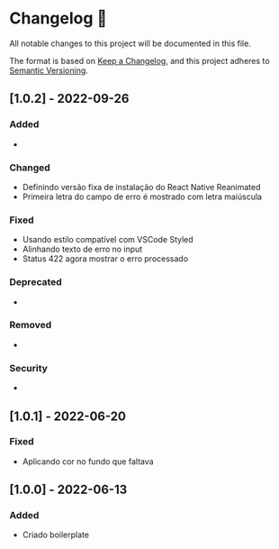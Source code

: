 # Changelog 📝

All notable changes to this project will be documented in this file.

The format is based on [Keep a Changelog](https://keepachangelog.com/en/1.0.0/), and this project adheres to [Semantic Versioning](https://semver.org/spec/v2.0.0.html).


## [1.0.2] - 2022-09-26

### Added

- 

### Changed

- Definindo versão fixa de instalação do React Native Reanimated
- Primeira letra do campo de erro é mostrado com letra maiúscula

### Fixed

- Usando estilo compatível com VSCode Styled
- Alinhando texto de erro no input
- Status 422 agora mostrar o erro processado

### Deprecated

- 

### Removed

-

### Security

-

## [1.0.1] - 2022-06-20

### Fixed

- Aplicando cor no fundo que faltava 

## [1.0.0] - 2022-06-13

### Added

- Criado boilerplate
